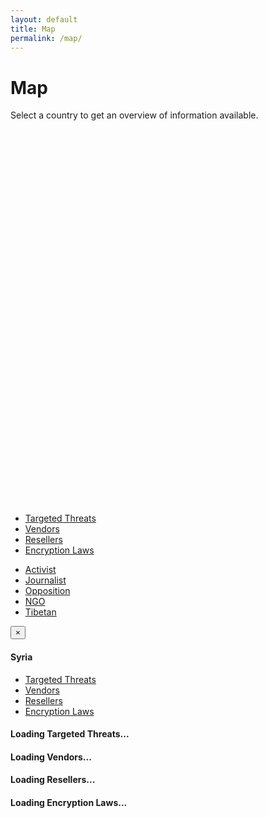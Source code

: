 ```yaml
---
layout: default
title: Map
permalink: /map/
---
```


<div class="row"><h1>Map</h1></div>
<div class="row top-buffer-30">
  <p>Select a country to get an overview of information available.</p>
</div>

<div class="row top-buffer-30"></div>
<div id="map" class="row" style="position: relative; width: 100%; height: 600px;"></div>
<div class="row top-buffer-75"></div>

<div id="selection-container">
<div id="dataset-selections" class="row">
  <ul class="nav nav-tabs nav-justified darkgreen">
    <li id="initial-dataset" class="dataset-selector">
      <a href="#targetedthreats" id="tt-toggle">
        Targeted Threats <span class="caret"></span>
      </a>
    </li>
    <li class="dataset-selector"><a href="#vendors">Vendors</a></li>
    <li class="dataset-selector"><a href="#resellers">Resellers</a></li>
    <li class="dataset-selector"><a href="#encryptionlaws">Encryption Laws</a></li>
  </ul>
</div>

<div id="target-selections" class="row">
  <ul class="nav nav-tabs nav-justified fadedgreen">
     <li class="target-selector"><a href="#activist">Activist</a></li>
     <li class="target-selector"><a href="#journalist">Journalist</a></li>
     <li class="target-selector"><a href="#opposition">Opposition</a></li>
     <li class="target-selector"><a href="#ngo">NGO</a></li>
     <li class="target-selector"><a href="#tibetan">Tibetan</a></li>    
  </ul>
</div>
</div>


<div class="modal fade" id="modal">
  <div class="modal-dialog">
    <div class="modal-content">
      <div class="modal-header">
        <button type="button" class="close" data-dismiss="modal" aria-label="Close"><span aria-hidden="true">&times;</span></button>
        <h4 class="modal-title">Syria</h4>
      </div>
      <div class="modal-body">
        <ul id="country-tabs" class="nav nav-tabs" role="tablist">
          <li role="presentation" class="active"><a href="#targetedthreats" aria-controls="targetedthreats" role="tab" data-toggle="tab">Targeted Threats</a></li>
          <li role="presentation"><a href="#vendors" aria-controls="vendors" role="tab" data-toggle="tab">Vendors</a></li>
          <li role="presentation"><a href="#resellers" aria-controls="resellers" role="tab" data-toggle="tab">Resellers</a></li>
          <li role="presentation"><a href="#encryptionlaws" aria-controls="encryptionlaws" role="tab" data-toggle="tab">Encryption Laws</a></li>
        </ul>
        <div class="tab-content">
          <div role="tabpanel" class="tab-pane active" id="targetedthreats">
            <h4>Loading Targeted Threats...</h4>
          </div>
          <div role="tabpanel" class="tab-pane" id="vendors">
            <h4>Loading Vendors...</h4>
          </div>
          <div role="tabpanel" class="tab-pane" id="resellers">
            <h4>Loading Resellers...</h4>
          </div>
          <div role="tabpanel" class="tab-pane" id="encryptionlaws">
            <h4>Loading Encryption Laws...</h4>
          </div>
        </div>
      </div>
    </div>
  </div>
</div>

<script id="view-targetedthreats" type="text/template">
  <li>
    <% if (date) { %><strong>Date</strong>: <%= date %><br><% } %>
    <% if (md5) { %><strong>MD5</strong>: <%= md5 %><br><% } %>
    <% if (c2) { %><strong>Command &amp; Control</strong>: <%= c2 %></strong><br><% } %>
    <% if (family) { %><strong>Family</strong>: <%= family %><br><% } %>
    <% if (target) { %><strong>Target</strong>: <%= target %><br><% } %>
    <% if (reference) { %><a href="<%= reference %>" target="_blank">Reference</a><% } %>
    <hr>
  </li>
</script>

<script id="view-vendors" type="text/template">
  <li>
    <strong>Company</strong>: <%= company %><br>
    <strong>Solution</strong>: <%= solution %><br>
    <a href="<%= website %>" target="_blank"><%= website %></a>
    <hr>
  </li>
</script>

<script id="view-encryptionlaws" type="text/template">
  <li>
    <% if (import_restrictions) { %><strong>Import</strong>: <%= import_restrictions %><br><% } %>
    <% if (prohibit_user) { %><strong>Prohibit Use</strong>: <%= prohibit_user %><br><% } %>
    <% if (license_use) { %><strong>License Use</strong>: <%= license_use %><br><% } %>
    <% if (provide_keys) { %><strpong>Provide Keys</strong>: <%= provide_keys %><% } %>
    <hr>
  </li>
</script>

<script id="view-resellers" type="text/template">
  <li>
    <strong>Company</strong>: <%= company %><br>
    <strong>Entity</strong>: <%= entity %><br>
    <strong>Location</strong>: <%= country %>, <%= region %>, <%= municipality %><br>
    <strong>Suppliers</strong>: <%= suppliers %><br>
    <strong>Government Customers</strong>: <%= government_customers %><br>
    <strong>Corporate Customers</strong>: <%= corporate_customers %><br>
    <strong>Website</strong>: <%= website %><br>
    <strong>Notes</strong>: <%= notes %><br>
    <hr>
  </li>
</script>
